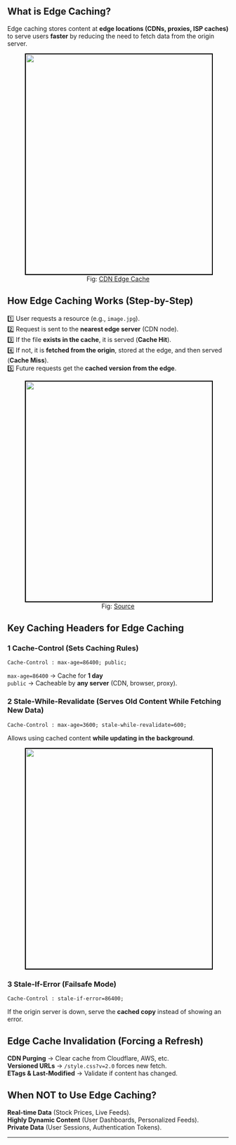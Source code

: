 ##  What is Edge Caching?
Edge caching stores content at **edge locations (CDNs, proxies, ISP caches)** to serve users **faster** by reducing the need to fetch data from the origin server.

<figure>
	<div align="center">
	<img src="/data/EdgeCaching/assets/CDN.png" height="500" width="500" style="border: 2px solid black;"></div>
	<figcaption style="text-align: center">Fig: <a href="https://www.cloudns.net/blog/cdn-content-delivery-network/">CDN Edge Cache</a></figcaption>  
</figure>

##  How Edge Caching Works (Step-by-Step)
1️⃣ User requests a resource (e.g., `image.jpg`).  
2️⃣ Request is sent to the **nearest edge server** (CDN node).  
3️⃣ If the file **exists in the cache**, it is served (**Cache Hit**).  
4️⃣ If not, it is **fetched from the origin**, stored at the edge, and then served (**Cache Miss**).  
5️⃣ Future requests get the **cached version from the edge**.  

<figure>
	<div align="center">
	<img src="/data/EdgeCaching/assets/cacheFunction.png" height="500" width="500" style="border: 2px solid black;"></div>
	<figcaption style="text-align: center">Fig: <a href="https://blog.algomaster.io/p/content-delivery-networks?utm_source=substack&utm_medium=email&utm_content=share">Source</a></figcaption>  
</figure>

##  Key Caching Headers for Edge Caching
### **1️ Cache-Control (Sets Caching Rules)**

<!--<figure>
	<div align="center">
	<img src="/data/EdgeCaching/assets/image1.png" height="500" width="500" style="border: 2px solid black;"></div>  
</figure>-->

```http
Cache-Control : max-age=86400; public;
```

 `max-age=86400` → Cache for **1 day**  
 `public` → Cacheable by **any server** (CDN, browser, proxy).  

### **2️ Stale-While-Revalidate (Serves Old Content While Fetching New Data)**

```http
Cache-Control : max-age=3600; stale-while-revalidate=600;
```

<!--<figure>
	<div align="center">
	<img src="/data/EdgeCaching/assets/image2.png" height="500" width="500" style="border: 2px solid black;"></div>
</figure>-->



 Allows using cached content **while updating in the background**.  

<figure>
	<div align="center">
	<img src="/data/EdgeCaching/assets/staleRevalidate.png" height="500" width="500" style="border: 2px solid black;"></div>
</figure>

### **3️ Stale-If-Error (Failsafe Mode)**

```http
Cache-Control : stale-if-error=86400;
```

<!--<figure>
	<div align="center">
	<img src="/data/EdgeCaching/assets/image3.png" height="500" width="500" style="border: 2px solid black;"></div>
</figure>-->

 If the origin server is down, serve the **cached copy** instead of showing an error.  


##  Edge Cache Invalidation (Forcing a Refresh)
 **CDN Purging** → Clear cache from Cloudflare, AWS, etc.  
 **Versioned URLs** → `/style.css?v=2.0` forces new fetch.  
 **ETags & Last-Modified** → Validate if content has changed. 


##  When NOT to Use Edge Caching?
 **Real-time Data** (Stock Prices, Live Feeds).  
 **Highly Dynamic Content** (User Dashboards, Personalized Feeds).  
 **Private Data** (User Sessions, Authentication Tokens).  

---
